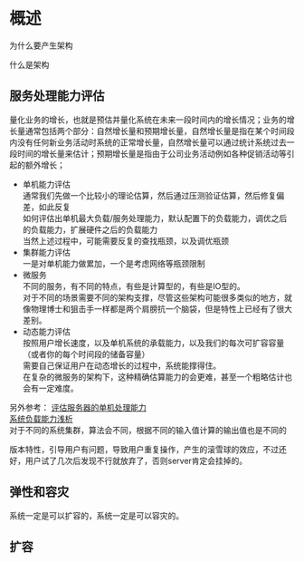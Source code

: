 # 概述

为什么要产生架构

什么是架构

## 服务处理能力评估

量化业务的增长，也就是预估并量化系统在未来一段时间内的增长情况；业务的增长量通常包括两个部分：自然增长量和预期增长量，自然增长量是指在某个时间段内没有任何新业务活动时系统的正常增长量，自然增长量可以通过统计系统过去一段时间的增长量来估计；预期增长量是指由于公司业务活动例如各种促销活动等引起的额外增长；

- 单机能力评估  
  通常我们先做一个比较小的理论估算，然后通过压测验证估算，然后修复偏差，如此反复  
  如何评估出单机最大负载/服务处理能力，默认配置下的负载能力，调优之后的负载能力，扩展硬件之后的负载能力  
  当然上述过程中，可能需要反复的查找瓶颈，以及调优瓶颈  
- 集群能力评估  
  一是对单机能力做累加，一个是考虑网络等瓶颈限制  
- 微服务  
  不同的服务，有不同的特点，有些是计算型的，有些是IO型的。  
  对于不同的场景需要不同的架构支撑，尽管这些架构可能很多类似的地方，就像物理博士和狙击手一样都是两个肩膀抗一个脑袋，但是特性上已经有了很大差别。  
- 动态能力评估  
  按照用户增长速度，以及单机系统的承载能力，以及我们的每次可扩容容量（或者你的每个时间段的储备容量）  
  需要自己保证用户在动态增长的过程中，系统能撑得住。  
  在复杂的微服务的架构下，这种精确估算能力的会更难，甚至一个粗略估计也会有一定难度。  

另外参考：
[评估服务器的单机处理能力](https://cloud.tencent.com/developer/article/1176862)  
[系统负载能力浅析](https://blog.csdn.net/u013063153/article/details/53728904)  
对于不同的系统集群，算法会不同，根据不同的输入值计算的输出值也是不同的  

  版本特性，引导用户有问题，导致用户重复操作，产生的滚雪球的效应，不过还好，用户试了几次后发现不行就放弃了，否则server肯定会挂掉的。

## 弹性和容灾

  系统一定是可以扩容的，系统一定是可以容灾的。

## 扩容


